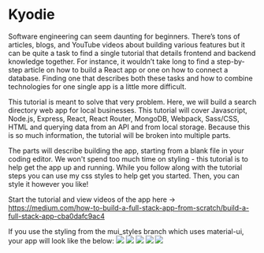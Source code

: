 # Kyodie
Software engineering can seem daunting for beginners. There’s tons of articles, blogs, and YouTube videos about building various features but it can be quite a task to find a single tutorial that details frontend and backend knowledge together. For instance, it wouldn’t take long to find a step-by-step article on how to build a React app or one on how to connect a database. Finding one that describes both these tasks and how to combine technologies for one single app is a little more difficult.

This tutorial is meant to solve that very problem. Here, we will build a search directory web app for local businesses. This tutorial will cover Javascript, Node.js, Express, React, React Router, MongoDB, Webpack, Sass/CSS, HTML and querying data from an API and from local storage. Because this is so much information, the tutorial will be broken into multiple parts.

The parts will describe building the app, starting from a blank file in your coding editor. We won't spend too much time on styling - this tutorial is to help get the app up and running. While you follow along with the tutorial steps you can use my css styles to help get you started. Then, you can style it however you like! 

Start the tutorial and view videos of the app here -> https://medium.com/how-to-build-a-full-stack-app-from-scratch/build-a-full-stack-app-cba0dafc9ac4

If you use the styling from the mui_styles branch which uses material-ui, your app will look like the below:
![](https://drive.google.com/uc?export=view&id=1HofXm5QN5FoGgXY4zn3gedyk7uNln7C0)
![](https://drive.google.com/uc?export=view&id=1c4bzNEp3HHPfdpNXvmAqnx8AcDNuyX0s)
![](https://drive.google.com/uc?export=view&id=1aLw7AUti60L7bgCE-_iQjLY_Ecb7gVqs)
![](https://drive.google.com/uc?export=view&id=1oObQJ4RVw62GMCZaXcbGlUVFzimw5o0W)
![](https://drive.google.com/uc?export=view&id=1_9ZmNG1a3Wp1peflXX7_6khZPnrqgkOZ)